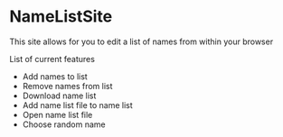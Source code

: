 # NameListSite

This site allows for you to edit a list of names from within your browser

List of current features
- Add names to list
- Remove names from list
- Download name list
- Add name list file to name list
- Open name list file
- Choose random name
